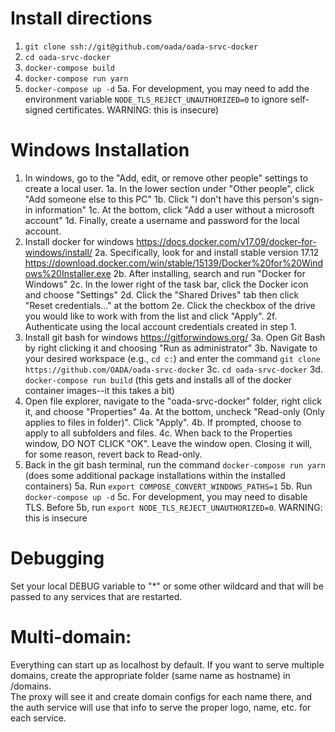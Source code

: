 Install directions
==================

1. `git clone ssh://git@github.com/oada/oada-srvc-docker`
2. `cd oada-srvc-docker`
3. `docker-compose build`
4. `docker-compose run yarn`
5. `docker-compose up -d` 
    5a. For development, you may need to add the environment variable `NODE_TLS_REJECT_UNAUTHORIZED=0` to ignore self-signed certificates. WARNING: this is insecure)

Windows Installation
====================
1. In windows, go to the "Add, edit, or remove other people" settings to create a local user.
   1a. In the lower section under "Other people", click "Add someone else to this PC"
   1b. Click "I don't have this person's sign-in information"
   1c. At the bottom, click "Add a user without a microsoft account"
   1d. Finally, create a username and password for the local account.
2. Install docker for windows https://docs.docker.com/v17.09/docker-for-windows/install/
   2a. Specifically, look for and install stable version 17.12 https://download.docker.com/win/stable/15139/Docker%20for%20Windows%20Installer.exe
   2b. After installing, search and run "Docker for Windows"
   2c. In the lower right of the task bar, click the Docker icon and choose "Settings"
   2d. Click the "Shared Drives" tab then click "Reset credentials..." at the bottom
   2e. Click the checkbox of the drive you would like to work with from the list and click "Apply".
   2f. Authenticate using the local account credentials created in step 1.
3. Install git bash for windows https://gitforwindows.org/
   3a. Open Git Bash by right clicking it and choosing "Run as administrator"
   3b. Navigate to your desired workspace (e.g., `cd c:`) and enter the command `git clone https://github.com/OADA/oada-srvc-docker`
   3c. `cd oada-srvc-docker`
   3d. `docker-compose run build` (this gets and installs all of the docker container images--it this takes a bit)
4. Open file explorer, navigate to the "oada-srvc-docker" folder, right click it, and choose "Properties"
    4a. At the bottom, uncheck "Read-only (Only applies to files in folder)". Click "Apply".
    4b. If prompted, choose to apply to all subfolders and files.
    4c. When back to the Properties window, DO NOT CLICK "OK". Leave the window open. Closing it will, for some reason, revert back to Read-only.
5. Back in the git bash terminal, run the command `docker-compose run yarn` (does some additional package installations within the installed containers)
    5a. Run `export COMPOSE_CONVERT_WINDOWS_PATHS=1`
    5b. Run `docker-compose up -d`
    5c. For development, you may need to disable TLS. Before 5b, run `export NODE_TLS_REJECT_UNAUTHORIZED=0`. WARNING: this is insecure

Debugging
=========
Set your local DEBUG variable to "*" or some other wildcard and
that will be passed to any services that are restarted.

Multi-domain:
=============
Everything can start up as localhost by default.  If you want to serve multiple
domains, create the appropriate folder (same name as hostname) in /domains.  
The proxy will see it and create domain configs for each name there, and the
auth service will use that info to serve the proper logo, name, etc. for each
service.
